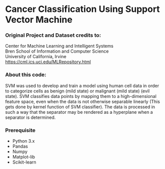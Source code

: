 # Cancer Classification Using Support Vector Machine
### Original Project and Dataset credits to:
Center for Machine Learning and Intelligent Systems   
Bren School of Information and Computer Science   
University of California, Irvine   
https://cml.ics.uci.edu/MLRepository.html

### About this code:
SVM was used to develop and train a model using human cell data in order to categorize cells as benign (mild state) or malignant (mild state) (evil state).
SVM classifies data points by mapping them to a high-dimensional feature space, even when the data is not otherwise separable linearly (This gets done by kernel function of SVM classifier). The data is processed in such a way that the separator may be rendered as a hyperplane when a separator is determined.

### Prerequisite
- Python 3.x
- Pandas
- Numpy
- Matplot-lib
- Scikit-learn
